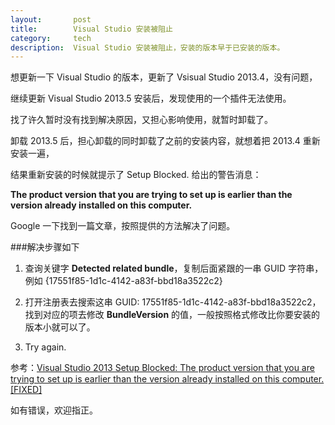 ```yaml
---
layout:       post
title:        Visual Studio 安装被阻止
category:     tech
description:  Visual Studio 安装被阻止，安装的版本早于已安装的版本。
---
```


想更新一下 Visual Studio 的版本，更新了 Vsisual Studio 2013.4，没有问题，

继续更新 Visual Studio 2013.5 安装后，发现使用的一个插件无法使用。

找了许久暂时没有找到解决原因，又担心影响使用，就暂时卸载了。

卸载 2013.5 后，担心卸载的同时卸载了之前的安装内容，就想着把 2013.4 重新安装一遍，

结果重新安装的时候就提示了 Setup Blocked.  给出的警告消息：

**The product version that you are trying to set up is earlier than the version already installed on this computer.**

Google 一下找到一篇文章，按照提供的方法解决了问题。

###解决步骤如下

1. 查询关键字 **Detected related bundle**，复制后面紧跟的一串 GUID 字符串，例如 {17551f85-1d1c-4142-a83f-bbd18a3522c2}

2. 打开注册表去搜索这串 GUID: 17551f85-1d1c-4142-a83f-bbd18a3522c2，找到对应的项去修改 **BundleVersion** 的值，一般按照格式修改比你要安装的版本小就可以了。

3. Try again.

参考：<a href="https://johndelizo.wordpress.com/2013/12/23/visual-studio-2013-setup-blocked-the-product-version-that-you-are-trying-to-set-up-is-earlier-than-the-version-already-installed-on-this-computer-fixed/" target="_blank">Visual Studio 2013 Setup Blocked: The product version that you are trying to set up is earlier than the version already installed on this computer. [FIXED]</a>

如有错误，欢迎指正。
